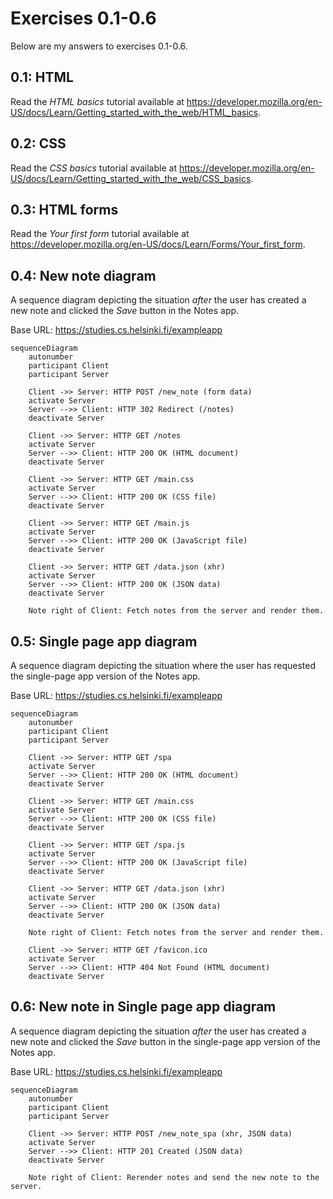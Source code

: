 # Exercises 0.1-0.6

Below are my answers to exercises 0.1-0.6.


## 0.1: HTML

Read the *HTML basics* tutorial available at https://developer.mozilla.org/en-US/docs/Learn/Getting_started_with_the_web/HTML_basics.


## 0.2: CSS

Read the *CSS basics* tutorial available at https://developer.mozilla.org/en-US/docs/Learn/Getting_started_with_the_web/CSS_basics.


## 0.3: HTML forms

Read the *Your first form* tutorial available at https://developer.mozilla.org/en-US/docs/Learn/Forms/Your_first_form.


## 0.4: New note diagram

A sequence diagram depicting the situation *after* the user has created a new note and clicked the *Save* button in the Notes app.

Base URL: https://studies.cs.helsinki.fi/exampleapp

```mermaid
sequenceDiagram
    autonumber
    participant Client
    participant Server

    Client ->> Server: HTTP POST /new_note (form data)
    activate Server
    Server -->> Client: HTTP 302 Redirect (/notes)
    deactivate Server

    Client ->> Server: HTTP GET /notes
    activate Server
    Server -->> Client: HTTP 200 OK (HTML document)
    deactivate Server

    Client ->> Server: HTTP GET /main.css
    activate Server
    Server -->> Client: HTTP 200 OK (CSS file)
    deactivate Server

    Client ->> Server: HTTP GET /main.js
    activate Server
    Server -->> Client: HTTP 200 OK (JavaScript file)
    deactivate Server

    Client ->> Server: HTTP GET /data.json (xhr)
    activate Server
    Server -->> Client: HTTP 200 OK (JSON data)
    deactivate Server

    Note right of Client: Fetch notes from the server and render them.
```


## 0.5: Single page app diagram

A sequence diagram depicting the situation where the user has requested the single-page app version of the Notes app.

Base URL: https://studies.cs.helsinki.fi/exampleapp

```mermaid
sequenceDiagram
    autonumber
    participant Client
    participant Server

    Client ->> Server: HTTP GET /spa
    activate Server
    Server -->> Client: HTTP 200 OK (HTML document)
    deactivate Server

    Client ->> Server: HTTP GET /main.css
    activate Server
    Server -->> Client: HTTP 200 OK (CSS file)
    deactivate Server

    Client ->> Server: HTTP GET /spa.js
    activate Server
    Server -->> Client: HTTP 200 OK (JavaScript file)
    deactivate Server

    Client ->> Server: HTTP GET /data.json (xhr)
    activate Server
    Server -->> Client: HTTP 200 OK (JSON data)
    deactivate Server

    Note right of Client: Fetch notes from the server and render them.

    Client ->> Server: HTTP GET /favicon.ico
    activate Server
    Server -->> Client: HTTP 404 Not Found (HTML document)
    deactivate Server
```


## 0.6: New note in Single page app diagram

A sequence diagram depicting the situation *after* the user has created a new note and clicked the *Save* button in the single-page app version of the Notes app.

Base URL: https://studies.cs.helsinki.fi/exampleapp

```mermaid
sequenceDiagram
    autonumber
    participant Client
    participant Server

    Client ->> Server: HTTP POST /new_note_spa (xhr, JSON data)
    activate Server
    Server -->> Client: HTTP 201 Created (JSON data)
    deactivate Server

    Note right of Client: Rerender notes and send the new note to the server.
```
